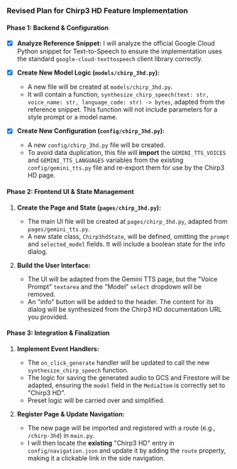 ### Revised Plan for Chirp3 HD Feature Implementation

#### Phase 1: Backend & Configuration

- [x] **Analyze Reference Snippet:** I will analyze the official Google Cloud Python snippet for Text-to-Speech to ensure the implementation uses the standard `google-cloud-texttospeech` client library correctly.

- [x] **Create New Model Logic (`models/chirp_3hd.py`):**
    *   A new file will be created at `models/chirp_3hd.py`.
    *   It will contain a function, `synthesize_chirp_speech(text: str, voice_name: str, language_code: str) -> bytes`, adapted from the reference snippet. This function will not include parameters for a style prompt or a model name.

- [x] **Create New Configuration (`config/chirp_3hd.py`):**
    *   A new `config/chirp_3hd.py` file will be created.
    *   To avoid data duplication, this file will **import** the `GEMINI_TTS_VOICES` and `GEMINI_TTS_LANGUAGES` variables from the existing `config/gemini_tts.py` file and re-export them for use by the Chirp3 HD page.

#### Phase 2: Frontend UI & State Management

1.  **Create the Page and State (`pages/chirp_3hd.py`):**
    *   The main UI file will be created at `pages/chirp_3hd.py`, adapted from `pages/gemini_tts.py`.
    *   A new state class, `Chirp3hdState`, will be defined, omitting the `prompt` and `selected_model` fields. It will include a boolean state for the info dialog.

2.  **Build the User Interface:**
    *   The UI will be adapted from the Gemini TTS page, but the "Voice Prompt" `textarea` and the "Model" `select` dropdown will be removed.
    *   An "info" button will be added to the header. The content for its dialog will be synthesized from the Chirp3 HD documentation URL you provided.

#### Phase 3: Integration & Finalization

1.  **Implement Event Handlers:**
    *   The `on_click_generate` handler will be updated to call the new `synthesize_chirp_speech` function.
    *   The logic for saving the generated audio to GCS and Firestore will be adapted, ensuring the `model` field in the `MediaItem` is correctly set to "Chirp3 HD".
    *   Preset logic will be carried over and simplified.

2.  **Register Page & Update Navigation:**
    *   The new page will be imported and registered with a route (e.g., `/chirp-3hd`) in `main.py`.
    *   I will then locate the **existing** "Chirp3 HD" entry in `config/navigation.json` and update it by adding the `route` property, making it a clickable link in the side navigation.
